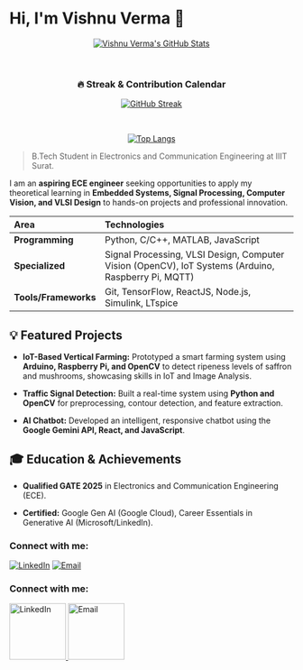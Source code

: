 # Hi, I'm Vishnu Verma 👋


<div align="center">
  
[![Vishnu Verma's GitHub Stats](https://github-readme-stats.vercel.app/api?username=itsVishnu101&show_icons=true&theme=tokyonight)](https://github.com/itsVishnu101)

<br>

### 🔥 Streak & Contribution Calendar

[![GitHub Streak](https://git-hub-streak-stats.vercel.app/?user=itsVishnu101&theme=tokyonight)](https://git.io/streak-stats)


<br>

[![Top Langs](https://github-readme-stats.vercel.app/api/top-langs/?username=itsVishnu101&layout=compact&theme=tokyonight)](https://github.com/itsVishnu101)

</div>


> B.Tech Student in Electronics and Communication Engineering at IIIT Surat.



I am an **aspiring ECE engineer** seeking opportunities to apply my theoretical learning in **Embedded Systems, Signal Processing, Computer Vision, and VLSI Design** to hands-on projects and professional innovation.

| Area | Technologies |
| :--- | :--- |
| **Programming** | Python, C/C++, MATLAB, JavaScript |
| **Specialized** | Signal Processing, VLSI Design, Computer Vision (OpenCV), IoT Systems (Arduino, Raspberry Pi, MQTT) |
| **Tools/Frameworks** | Git, TensorFlow, ReactJS, Node.js, Simulink, LTspice |


## 💡 Featured Projects

* **IoT-Based Vertical Farming:** Prototyped a smart farming system using **Arduino, Raspberry Pi, and OpenCV** to detect ripeness levels of saffron and mushrooms, showcasing skills in IoT and Image Analysis.

* **Traffic Signal Detection:** Built a real-time system using **Python and OpenCV** for preprocessing, contour detection, and feature extraction.

* **AI Chatbot:** Developed an intelligent, responsive chatbot using the **Google Gemini API, React, and JavaScript**.



## 🎓 Education & Achievements

* **Qualified GATE 2025** in Electronics and Communication Engineering (ECE).

* **Certified:** Google Gen AI (Google Cloud), Career Essentials in Generative AI (Microsoft/LinkedIn).

 ### Connect with me:

[![LinkedIn](https://img.shields.io/badge/LINKEDIN-0077B5?style=for-the-badge&logo=linkedin&labelColor=0077B5&logoColor=white)](https://www.linkedin.com/in/its-vishnu-verma/)
[![Email](https://img.shields.io/badge/EMAIL-D14836?style=for-the-badge&logo=gmail&labelColor=D14836&logoColor=white)](mailto:ui22ec86@iiitsurat.ac.in)

### Connect with me:

<a href="https://www.linkedin.com/in/its-vishnu-verma/" target="_blank">
  <img src="https://upload.wikimedia.org/wikipedia/commons/thumb/8/86/LinkedIn_logo_PNG7.png/300px-LinkedIn_logo_PNG7.png" alt="LinkedIn" width="100"/>
</a>
<a href="mailto:ui22ec86@iiitsurat.ac.in" target="_blank">
  <img src="https://upload.wikimedia.org/wikipedia/commons/4/4e/Gmail_icon_%282020%29.svg" alt="Email" width="100"/>
</a>
